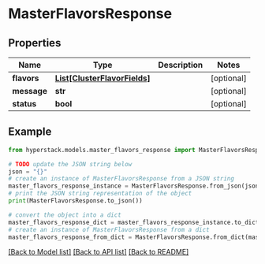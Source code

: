 # MasterFlavorsResponse


## Properties

Name | Type | Description | Notes
------------ | ------------- | ------------- | -------------
**flavors** | [**List[ClusterFlavorFields]**](ClusterFlavorFields.md) |  | [optional] 
**message** | **str** |  | [optional] 
**status** | **bool** |  | [optional] 

## Example

```python
from hyperstack.models.master_flavors_response import MasterFlavorsResponse

# TODO update the JSON string below
json = "{}"
# create an instance of MasterFlavorsResponse from a JSON string
master_flavors_response_instance = MasterFlavorsResponse.from_json(json)
# print the JSON string representation of the object
print(MasterFlavorsResponse.to_json())

# convert the object into a dict
master_flavors_response_dict = master_flavors_response_instance.to_dict()
# create an instance of MasterFlavorsResponse from a dict
master_flavors_response_from_dict = MasterFlavorsResponse.from_dict(master_flavors_response_dict)
```
[[Back to Model list]](../README.md#documentation-for-models) [[Back to API list]](../README.md#documentation-for-api-endpoints) [[Back to README]](../README.md)


